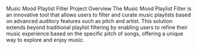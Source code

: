 Music Mood Playlist Filter
Project Overview
The Music Mood Playlist Filter is an innovative tool that allows users to filter and curate music playlists based on advanced auditory features such as pitch and artist. This solution extends beyond traditional playlist filtering by enabling users to refine their music experience based on the specific pitch of songs, offering a unique way to explore and enjoy music.